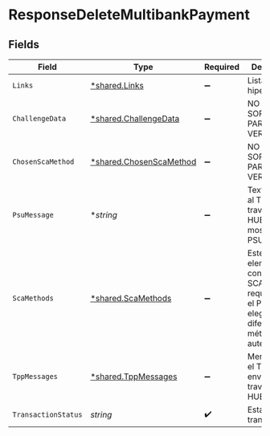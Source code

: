 # ResponseDeleteMultibankPayment


## Fields

| Field                                                                                                              | Type                                                                                                               | Required                                                                                                           | Description                                                                                                        | Example                                                                                                            |
| ------------------------------------------------------------------------------------------------------------------ | ------------------------------------------------------------------------------------------------------------------ | ------------------------------------------------------------------------------------------------------------------ | ------------------------------------------------------------------------------------------------------------------ | ------------------------------------------------------------------------------------------------------------------ |
| `Links`                                                                                                            | [*shared.Links](../../models/shared/links.md)                                                                      | :heavy_minus_sign:                                                                                                 | Lista de hipervinculos                                                                                             |                                                                                                                    |
| `ChallengeData`                                                                                                    | [*shared.ChallengeData](../../models/shared/challengedata.md)                                                      | :heavy_minus_sign:                                                                                                 | NO SOPORTADO PARA ESTA VERSIÓN                                                                                     |                                                                                                                    |
| `ChosenScaMethod`                                                                                                  | [*shared.ChosenScaMethod](../../models/shared/chosenscamethod.md)                                                  | :heavy_minus_sign:                                                                                                 | NO SOPORTADO PARA ESTA VERSIÓN                                                                                     |                                                                                                                    |
| `PsuMessage`                                                                                                       | **string*                                                                                                          | :heavy_minus_sign:                                                                                                 | Texto enviado al TPP a través del HUB para ser mostrado al PSU.                                                    | Mensaje de ejemplo                                                                                                 |
| `ScaMethods`                                                                                                       | [*shared.ScaMethods](../../models/shared/scamethods.md)                                                            | :heavy_minus_sign:                                                                                                 | Este elemento es contenido si SCA es requerido y si el PSU puede elegir entre diferentes métodos de autenticación. |                                                                                                                    |
| `TppMessages`                                                                                                      | [*shared.TppMessages](../../models/shared/tppmessages.md)                                                          | :heavy_minus_sign:                                                                                                 | Mensaje para el TPP enviado a través del HUB.                                                                      |                                                                                                                    |
| `TransactionStatus`                                                                                                | *string*                                                                                                           | :heavy_check_mark:                                                                                                 | Estado de la transacción                                                                                           | ACCP                                                                                                               |